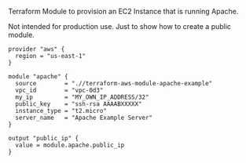 Terraform Module to provision an EC2 Instance that is running Apache.

Not intended for production use. Just to show how to create a public module.

```hcl
provider "aws" {
  region = "us-east-1"
}

module "apache" {
  source        = ".//terraform-aws-module-apache-example"
  vpc_id        = "vpc-0d3"
  my_ip         = "MY_OWN_IP_ADDRESS/32"
  public_key    = "ssh-rsa AAAABXXXXX"
  instance_type = "t2.micro"
  server_name   = "Apache Example Server"
}

output "public_ip" {
  value = module.apache.public_ip
}

```